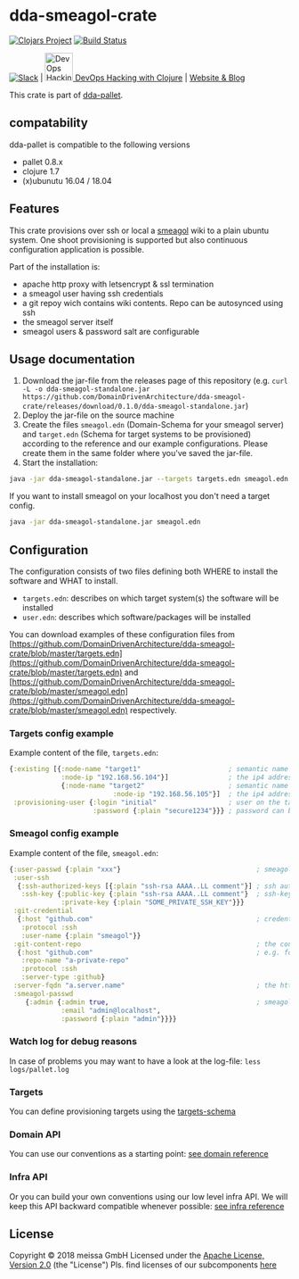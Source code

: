 # dda-smeagol-crate
[![Clojars Project](https://img.shields.io/clojars/v/dda/dda-smeagol-crate.svg)](https://clojars.org/dda/dda-smeagol-crate)
[![Build Status](https://travis-ci.org/DomainDrivenArchitecture/dda-smeagol-crate.svg?branch=master)](https://travis-ci.org/DomainDrivenArchitecture/dda-smeagol-crate)

[![Slack](https://img.shields.io/badge/chat-clojurians-green.svg?style=flat)](https://clojurians.slack.com/messages/#dda-pallet/) | [<img src="https://domaindrivenarchitecture.org/img/meetup.svg" width=50 alt="DevOps Hacking with Clojure Meetup"> DevOps Hacking with Clojure](https://www.meetup.com/de-DE/preview/dda-pallet-DevOps-Hacking-with-Clojure) | [Website & Blog](https://domaindrivenarchitecture.org)

This crate is part of [dda-pallet](https://domaindrivenarchitecture.org/pages/dda-pallet/).

## compatability
dda-pallet is compatible to the following versions
* pallet 0.8.x
* clojure 1.7
* (x)ubunutu 16.04 / 18.04

## Features
This crate provisions over ssh or local a [smeagol](https://github.com/journeyman-cc/smeagol) wiki to a plain ubuntu system. One shoot provisioning is supported but also continuous configuration application is possible.

Part of the installation is:
* apache http proxy with letsencrypt & ssl termination
* a smeagol user having ssh credentials
* a git repoy wich contains wiki contents. Repo can be autosynced using ssh
* the smeagol server itself
* smeagol users & password salt are configurable

## Usage documentation
1. Download the jar-file from the releases page of this repository (e.g. `curl -L -o dda-smeagol-standalone.jar https://github.com/DomainDrivenArchitecture/dda-smeagol-crate/releases/download/0.1.0/dda-smeagol-standalone.jar`)
2. Deploy the jar-file on the source machine
3. Create the files `smeagol.edn` (Domain-Schema for your smeagol server) and `target.edn` (Schema for target systems to be provisioned) according to the reference and our example configurations. Please create them in the same folder where you've saved the jar-file.
4. Start the installation:
```bash
java -jar dda-smeagol-standalone.jar --targets targets.edn smeagol.edn
```
If you want to install smeagol on your localhost you don't need a target config.
```bash
java -jar dda-smeagol-standalone.jar smeagol.edn
```

## Configuration
The configuration consists of two files defining both WHERE to install the software and WHAT to install.
* `targets.edn`: describes on which target system(s) the software will be installed
* `user.edn`: describes which software/packages will be installed

You can download examples of these configuration files from
[https://github.com/DomainDrivenArchitecture/dda-smeagol-crate/blob/master/targets.edn](https://github.com/DomainDrivenArchitecture/dda-smeagol-crate/blob/master/targets.edn) and
[https://github.com/DomainDrivenArchitecture/dda-smeagol-crate/blob/master/smeagol.edn](https://github.com/DomainDrivenArchitecture/dda-smeagol-crate/blob/master/smeagol.edn) respectively.

### Targets config example
Example content of the file, `targets.edn`:
```clojure
{:existing [{:node-name "target1"                      ; semantic name (keep the default or use a name that suits you)
             :node-ip "192.168.56.104"}]               ; the ip4 address of the machine to be provisioned
             {:node-name "target2"                     ; semantic name (keep the default or use a name that suits you)
                          :node-ip "192.168.56.105"}]  ; the ip4 address of the machine to be provisioned
 :provisioning-user {:login "initial"                  ; user on the target machine, must have sudo rights
                     :password {:plain "secure1234"}}} ; password can be ommited, if a ssh key is authorized
```

### Smeagol config example
Example content of the file, `smeagol.edn`:
```clojure
{:user-passwd {:plain "xxx"}                                  ; smeagol user pwd on os level
 :user-ssh
  {:ssh-authorized-keys [{:plain "ssh-rsa AAAA..LL comment"}] ; ssh authorized keys
   :ssh-key {:public-key {:plain "ssh-rsa AAAA..LL comment"}  ; ssh-key for git sync
             :private-key {:plain "SOME_PRIVATE_SSH_KEY"}}}
 :git-credential
  {:host "github.com"                                         ; credentials for content repo
   :protocol :ssh
   :user-name {:plain "smeagol"}}
 :git-content-repo                                            ; the content repo spec
  {:host "github.com"                                         ; e.g. for github. Gitlab or gitblit will also work.
   :repo-name "a-private-repo"
   :protocol :ssh
   :server-type :github}
 :server-fqdn "a.server.name"                                 ; the httpd server name
 :smeagol-passwd
    {:admin {:admin true,                                     ; smeagol users
             :email "admin@localhost",
             :password {:plain "admin"}}}}
```


### Watch log for debug reasons
In case of problems you may want to have a look at the log-file:
`less logs/pallet.log`

### Targets

You can define provisioning targets using the [targets-schema](https://github.com/DomainDrivenArchitecture/dda-pallet-commons/blob/master/doc/existing_spec.md)

### Domain API

You can use our conventions as a starting point:
[see domain reference](doc/reference_domain.md)

### Infra API

Or you can build your own conventions using our low level infra API. We will keep this API backward compatible whenever possible:
[see infra reference](doc/reference_infra.md)

## License

Copyright © 2018 meissa GmbH
Licensed under the [Apache License, Version 2.0](LICENSE) (the "License")
Pls. find licenses of our subcomponents [here](doc/SUBCOMPONENT_LICENSE)
